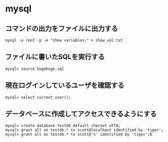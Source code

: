 # mysql
## コマンドの出力をファイルに出力する
```
mysql -u root -p -e "show variables;" > show_val.txt
```
## ファイルに書いたSQLを実行する
```
mysql> source hogehoge.sql
```
## 現在ログインしているユーザを確認する
```
mysql> select current_user();
```
## データベースに作成してアクセスできるようにする
```
mysql> create database testdb default charset utf8;
mysql> grant all on testdb.* to scott@localhost identified by 'tiger';
mysql> grant all on testdb.* to scott@'%' identified by 'tiger';ß
```